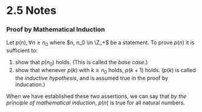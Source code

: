 # 2.5 Notes
### Proof by Mathematical Induction

Let $p(n), \forall n \ge n_0$ where $n, n_0 \in \Z_+$ be a statement. To prove
$p(n)$ it is sufficient to:

1. show that $p(n_0)$ holds. (This is called the *base case*.)
2. show that whenever $p(k)$ with $k \ge n_0$ holds, $p(k+1)$ holds. ($p(k)$ is
   called the *inductive hypothesis*, and is assumed true in the proof by
   inducation.)

When we have established these two assertions, we can say that *by the
principle of mathematical induction*, $p(n)$ is true for all natural numbers.